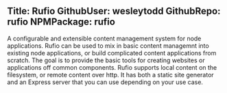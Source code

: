 Title: Rufio
GithubUser: wesleytodd
GithubRepo: rufio
NPMPackage: rufio
---

A configurable and extensible content management system for node applications.  Rufio can be used to mix in basic content managemnt into existing node applications, or build complicated content applications from scratch.  The goal is to provide the basic tools for creating websites or applications off common components.  Rufio supports local content on the filesystem, or remote content over http.  It has both a static site generator and an Express server that you can use depending on your use case.
